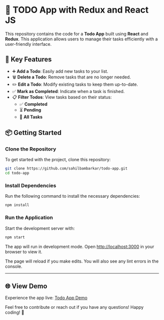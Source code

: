 
# 📝 TODO App with Redux and React JS

This repository contains the code for a **Todo App** built using **React** and **Redux**. This application allows users to manage their tasks efficiently with a user-friendly interface.

## 🎯 Key Features

- ➕ **Add a Todo**: Easily add new tasks to your list.
- 🗑️ **Delete a Todo**: Remove tasks that are no longer needed.
- ✏️ **Edit a Todo**: Modify existing tasks to keep them up-to-date.
- ✅ **Mark as Completed**: Indicate when a task is finished.
- 📋 **Filter Todos**: View tasks based on their status:
  - ✅ **Completed**
  - ⏳ **Pending**
  - 📜 **All Tasks**



## 📦 Getting Started

### Clone the Repository

To get started with the project, clone this repository:

```bash
git clone https://github.com/sahilbambarkar/todo-app.git
cd todo-app
```

### Install Dependencies

Run the following command to install the necessary dependencies:

```bash
npm install
```

### Run the Application

Start the development server with:

```bash
npm start
```

The app will run in development mode. Open [http://localhost:3000](http://localhost:3000) in your browser to view it.

The page will reload if you make edits. You will also see any lint errors in the console.

---

## 🌐 View Demo

Experience the app live: [Todo App Demo](https://react-redux-todo-app-lac.vercel.app/)


Feel free to contribute or reach out if you have any questions! Happy coding! 🎉